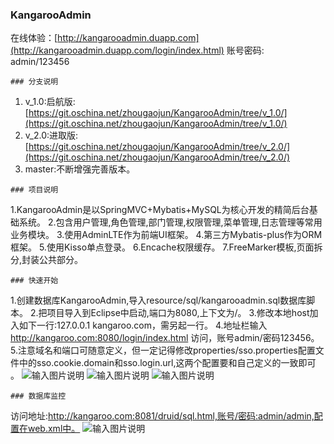 ###  **KangarooAdmin** 
在线体验：[http://kangarooadmin.duapp.com](http://kangarooadmin.duapp.com/login/index.html) 
账号密码: admin/123456
```
### 分支说明
```
1. v_1.0:启航版:[https://git.oschina.net/zhougaojun/KangarooAdmin/tree/v_1.0/](https://git.oschina.net/zhougaojun/KangarooAdmin/tree/v_1.0/)
2. v_2.0:进取版:[https://git.oschina.net/zhougaojun/KangarooAdmin/tree/v_2.0/](https://git.oschina.net/zhougaojun/KangarooAdmin/tree/v_2.0/)
3. master:不断增强完善版本。

```
### 项目说明
```
1.KangarooAdmin是以SpringMVC+Mybatis+MySQL为核心开发的精简后台基础系统。
2.包含用户管理,角色管理,部门管理,权限管理,菜单管理,日志管理等常用业务模块。
3.使用AdminLTE作为前端UI框架。
4.第三方Mybatis-plus作为ORM框架。
5.使用Kisso单点登录。
6.Encache权限缓存。
7.FreeMarker模板,页面拆分,封装公共部分。
```
### 快速开始
```
1.创建数据库KangarooAdmin,导入resource/sql/kangarooadmin.sql数据库脚本。
2.把项目导入到Eclipse中启动,端口为8080,上下文为/。
3.修改本地host加入如下一行:127.0.0.1 kangaroo.com，需另起一行。
4.地址栏输入 http://kangaroo.com:8080/login/index.html 访问，账号admin/密码123456。
5.注意域名和端口可随意定义，但一定记得修改properties/sso.properties配置文件中的sso.cookie.domain和sso.login.url,这两个配置要和自己定义的一致即可 。
![输入图片说明](http://git.oschina.net/uploads/images/2017/0112/212538_5d2a3805_89451.png "在这里输入图片标题")
![输入图片说明](http://git.oschina.net/uploads/images/2017/0112/212737_5fdcad1c_89451.png "在这里输入图片标题")
![输入图片说明](http://git.oschina.net/uploads/images/2017/0112/212936_75c22591_89451.png "在这里输入图片标题")
```
### 数据库监控
```
访问地址:http://kangaroo.com:8081/druid/sql.html,账号/密码:admin/admin,配置在web.xml中。
![输入图片说明](http://git.oschina.net/uploads/images/2017/0113/101521_312c0eae_89451.png "在这里输入图片标题")